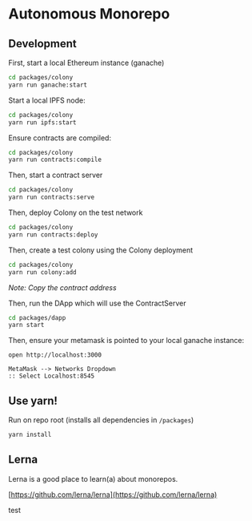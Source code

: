 # Autonomous Monorepo

## Development

First, start a local Ethereum instance (ganache)

```bash
cd packages/colony
yarn run ganache:start
```

Start a local IPFS node:

```bash
cd packages/colony
yarn run ipfs:start
```

Ensure contracts are compiled: 
```bash
cd packages/colony
yarn run contracts:compile
```

Then, start a contract server

```bash
cd packages/colony
yarn run contracts:serve
```

Then, deploy Colony on the test network

```bash
cd packages/colony
yarn run contracts:deploy
```

Then, create a test colony using the Colony deployment 
```bash
cd packages/colony
yarn run colony:add
```

*Note: Copy the contract address*

Then, run the DApp which will use the ContractServer
```bash
cd packages/dapp
yarn start
```

Then, ensure your metamask is pointed to your local ganache instance:
```
open http://localhost:3000

MetaMask --> Networks Dropdown
:: Select Localhost:8545
```

## Use yarn!

Run on repo root (installs all dependencies in `/packages`)

```bash
yarn install
```

## Lerna

Lerna is a good place to learn(a) about monorepos.

[https://github.com/lerna/lerna](https://github.com/lerna/lerna)

test

